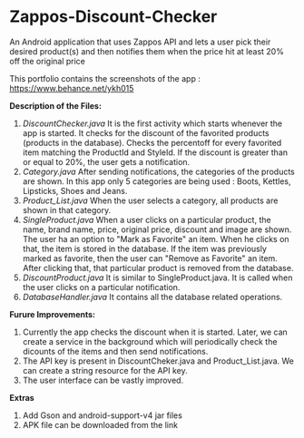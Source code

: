 Zappos-Discount-Checker
=======================

An Android application that uses Zappos API and lets a user pick their desired product(s) and then notifies them when the price hit at least 20% off the original price

This portfolio  contains the screenshots of the app :
https://www.behance.net/ykh015

**Description of the Files:**

1. *DiscountChecker.java*
It is the first activity which starts whenever the app is started. It checks for the discount of the favorited products (products in the database). Checks the percentoff for every favorited item matching the ProductId and StyleId.
If the discount is greater than or equal to 20%, the user gets a notification.
2. *Category.java*
After sending notifications, the categories of the products are shown. 
In this app only 5 categories are being used : Boots, Kettles, Lipsticks, Shoes and Jeans.
3. *Product_List.java*
When the user selects a category, all products are shown in that category.
4. *SingleProduct.java*
When a user clicks on a particular product, the name, brand name, price, original price, discount and image are shown.
The user ha an option to "Mark as Favorite" an item. When he clicks on that, the item is stored in the database.
If the item was previously marked as favorite, then the user can "Remove as Favorite" an item. After clicking that, that particular product is removed from the database.
5. *DiscountProduct.java*
It is similar to SingleProduct.java. It is called when the user clicks on a particular notification.
6. *DatabaseHandler.java*
It contains all the database related operations.






**Furure Improvements:**

1. Currently the app checks the discount when it is started. Later, we can create a service in the background which will periodically check the dicounts of the items and then send notifications.
2. The API key is present in DiscountCheker.java and Product_List.java. We can create a string resource for the API key.
3. The user interface can be vastly improved.


**Extras**

1. Add Gson and android-support-v4 jar files
2. APK file can be downloaded from the link
